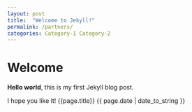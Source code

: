 ```yaml
---
layout: post
title:  "Welcome to Jekyll!"
permalink: /partners/
categories: Category-1 Category-2
---
```


# Welcome

**Hello world**, this is my first Jekyll blog post.

I hope you like it!
{{page.title}}
{{ page.date | date_to_string }}
